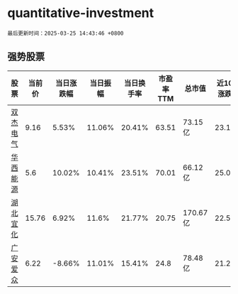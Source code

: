 # quantitative-investment

`最后更新时间：2025-03-25 14:43:46 +0800`

## 强势股票

|股票|当前价|当日涨跌幅|当日振幅|当日换手率|市盈率TTM|总市值|近10日涨跌幅|
|----|----|----|----|----|----|----|----|
|[双杰电气](https://xueqiu.com/S/SZ300444)|9.16|5.53%|11.06%|20.41%|63.51|73.15亿|23.12%|
|[华西能源](https://xueqiu.com/S/SZ002630)|5.6|10.02%|10.41%|23.51%|70.01|66.12亿|25.0%|
|[湖北宜化](https://xueqiu.com/S/SZ000422)|15.76|6.92%|11.6%|21.77%|20.75|170.67亿|22.55%|
|[广安爱众](https://xueqiu.com/S/SH600979)|6.22|-8.66%|11.01%|15.41%|24.8|78.48亿|21.25%|
